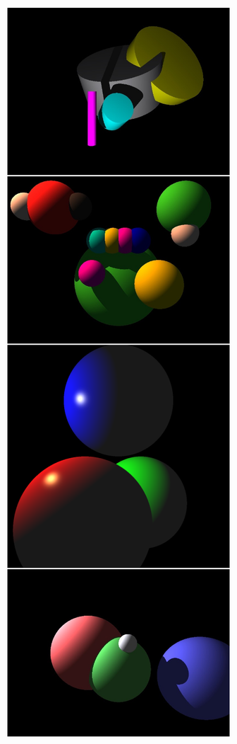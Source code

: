 ![Cylinders](https://raw.githubusercontent.com/tatevikcpp/ft_miniRT/main/cylinders.jpeg)
![Mollecules](https://raw.githubusercontent.com/tatevikcpp/ft_miniRT/refs/heads/main/imges/mollecules.jpeg)
![No shadow](https://raw.githubusercontent.com/tatevikcpp/ft_miniRT/refs/heads/main/imges/scene1_noshadow.png)
![spheres](https://raw.githubusercontent.com/tatevikcpp/ft_miniRT/refs/heads/main/imges/spheres.jpeg)
